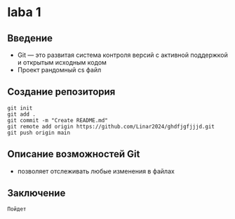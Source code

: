 # laba 1


## Введение
- Git — это развитая система контроля версий с активной поддержкой и открытым исходным кодом
- Проект рандомный cs файл


## Создание репозитория
    git init
    git add .
    git commit -m "Create README.md"
    git remote add origin https://github.com/Linar2024/ghdfjgfjjjd.git
    git push origin main


## Описание возможностей Git
- позволяет отслеживать любые изменения в файлах


## Заключение 
    Пойдет
    

